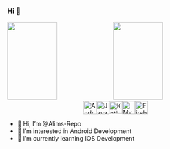 ### Hi 👋

<div>
    <img height="180em" width="48%" src="https://github-readme-stats.vercel.app/api?username=alims-repo&show_icons=true&include_all_commits=true&count_private=true&theme=cobalt" />
    <img height="180em" width="48%" src="https://github-readme-stats.vercel.app/api/top-langs/?username=alims-repo&layout=compact&theme=cobalt&langs_count=7" />
</div>

<div style="display: flex; align-items: center; justify-content:center"><br>
<!--   <img title="flutter" height="30" width="30" src="https://cdn.jsdelivr.net/gh/devicons/devicon/icons/flutter/flutter-original.svg" />
    &nbsp; -->
  <img title="Android (java)" height="30" width="30" src="https://cdn.jsdelivr.net/gh/devicons/devicon/icons/android/android-original.svg" />
  <img title="Java" height="30" width="30" src="https://cdn.jsdelivr.net/gh/devicons/devicon/icons/java/java-original.svg" />
  <img title="Kotlin" height="28" width="30" src="https://encrypted-tbn0.gstatic.com/images?q=tbn:ANd9GcSZKKrFk1q68BICwyRZrt5IVmoexiPeALv5D2kPK9YJFA&s" />
  <img title="MySQL" height="30" width="30" src="https://cdn.jsdelivr.net/gh/devicons/devicon/icons/mysql/mysql-original.svg" />
  <img title="Firebaase" height="30" width="30" src="https://uxwing.com/wp-content/themes/uxwing/download/brands-and-social-media/google-firebase-icon.png" />
</div>


- 👋 Hi, I’m @Alims-Repo
- 👀 I’m interested in Android Development
- 🌱 I’m currently learning IOS Development

<!---
Alims-Repo/Alims-Repo is a ✨ special ✨ repository because its `README.md` (this file) appears on your GitHub profile.
You can click the Preview link to take a look at your changes.
--->
